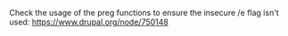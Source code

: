 Check the usage of the preg functions to ensure the insecure /e flag isn't used: https://www.drupal.org/node/750148